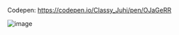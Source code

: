 Codepen: https://codepen.io/Classy_Juhi/pen/OJaGeRR

![image](https://github.com/ClassyJuhi/CSS-Design-Lab/assets/103419567/1c9697d7-6563-4994-a525-c712f1262a65)
